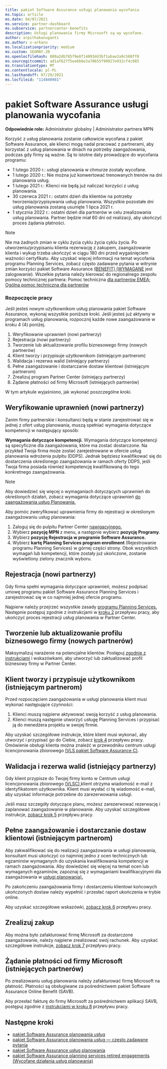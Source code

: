 ```yaml
---
title: pakiet Software Assurance usługi planowania wycofania
ms.topic: article
ms.date: 04/07/2021
ms.service: partner-dashboard
ms.subservice: partnercenter-benefits
description: Usługi planowania firmy Microsoft są wy wycofane.
author: arpithakanuganti
ms.author: v-arkanu
ms.localizationpriority: medium
ms.custom: SEOMAY.20
ms.openlocfilehash: 880a2db785f9e8f14093dd3bf1abae2a9c580ff0
ms.sourcegitcommit: ad1af627f5ee6b6e3a70655f90927e932cf4c985
ms.translationtype: MT
ms.contentlocale: pl-PL
ms.lasthandoff: 07/29/2021
ms.locfileid: "114840981"
---
```

# <a name="software-assurance-planning-services-retirement"></a>pakiet Software Assurance usługi planowania wycofania

**Odpowiednie role:** Administrator globalny | Administrator partnera MPN


Korzyść z usług planowania zostanie całkowicie wycofana z pakiet Software Assurance, ale klienci mogą nadal pracować z partnerami, aby korzystać z usług planowania w dniach na potrzeby zaangażowania, podczas gdy firmy są ważne. Są to istotne daty prowadzące do wycofania programu: 

- 1 lutego 2020 r.: usługi planowania w chmurze zostały wycofane.  
- 1 lutego 2020 r.: Nie można już konwertować trenowanych trenów na dni planowania usług.  
- 1 lutego 2021 r.: Klienci nie będą już naliczać korzyści z usług planowania. 
- 30 czerwca 2021 r.: ostatni dzień dla klientów na potrzeby tworzenia/przypisywania usług planowania. Wszystkie pozostałe dni usług planowania zostaną usunięte 1 lipca 2021 r.
- 1 stycznia 2022 r.: ostatni dzień dla partnerów w celu zrealizowania usług planowania. Partner będzie miał 60 dni od realizacji, aby ukończyć proces żądania płatności.  

>[!NOTE]
>Nie ma żadnych zmian w cyklu życia cyklu życia cyklu życia. Po utworzeniu/przypisaniu klienta rezerwację z zakupem, zaangażowanie klienta i wykup trzeba ukończyć w ciągu 180 dni przed wygaśnięciem ważności certyfikatu.  Aby uzyskać więcej informacji na temat wycofania programu Planning Services, zobacz często zadawane pytania w witrynie zmian korzyści pakiet Software Assurance [(BENEFIT) (WYMAGANE](https://partner.microsoft.com/resources/collection/software-assurance-benefit-changes#/) jest zalogowanie).  Wszelkie pytania należy kierować do regionalnego zespołu pomocy technicznej partnera: Pomoc techniczna [dla partnerów EMEA;](mailto:savoucher@msdirectservices.com) [Ogólna pomoc techniczna dla partnerów](https://partner.microsoft.com/dashboard/support/servicerequests)


### <a name="get-started"></a>Rozpoczęcie pracy

Jeśli jesteś nowym użytkownikom usług planowania pakiet Software Assurance, wykonaj wszystkie poniższe kroki. Jeśli jesteś już aktywny w programach usług planowania, rozpocznij każde nowe zaangażowanie w kroku 4 (4) poniżej.

1. Weryfikowanie uprawnień (nowi partnerzy)
2. Rejestracja (nowi partnerzy)
3. Tworzenie lub aktualizowanie profilu biznesowego firmy (nowych partnerów)
4. Klient tworzy i przypisuje użytkownikom (istniejącym partnerom)
5. Walidacja i rezerwa walid (istniejący partnerzy)
6. Pełne zaangażowanie i dostarczanie dostaw klientowi (istniejącym partnerom)
7. Zrealizuj program Partner Center (istniejący partnerzy)
8. Żądanie płatności od firmy Microsoft (istniejących partnerów)

W tym artykule wyjaśniono, jak wykonać poszczególne kroki.

## <a name="verify-eligibility-new-partners"></a>Weryfikowanie uprawnień (nowi partnerzy)

Zanim firmy partnerskie i konsultanci będą w stanie zarejestrować się w jednej z ofert usług planowania, muszą spełniać wymagania dotyczące kompetencji w następujący sposób:

**Wymagania dotyczące kompetencji.** Wymagania dotyczące kompetencji są specyficzne dla zaangażowania, które ma zostać dostarczone. Na przykład Twoja firma może zostać zarejestrowane w ofercie usług planowania wdrożenia pulpitu (DDPS). Jednak będziesz kwalifikować się do dostarczenia określonego zaangażowania w ramach oferty DDPS, jeśli Twoja firma posiada również kompetencję kwalifikowaną do tego konkretnego zaangażowania.

>[!NOTE]
> Aby dowiedzieć się więcej o wymaganiach dotyczących uprawnień do określonych działań, zobacz wymagania dotyczące uprawnień [do zaangażowania usług Planowania.](software-assurance-dps-requirements.md)

Aby pomóc zweryfikować uprawnienia firmy do rejestracji w określonym zaangażowaniu usług planowania:

1. Zaloguj się do pulpitu Partner Center [nawigacyjnego.](https://partner.microsoft.com/dashboard/home)
2. Wybierz **pozycję MPN** z menu, a następnie wybierz **pozycję Programy**.
3. Wybierz **pozycję Rejestracja w programie Software Assurance.**
4. Wybierz **kartę Planning Services program enrollment** (Rejestrowanie programu Planning Services) w górnej części strony. Obok wszystkich wymagań lub kompetencji, które zostały już ukończone, zostanie wyświetlony zielony znacznik wyboru.

## <a name="enroll-new-partners"></a>Rejestracja (nowi partnerzy)

Gdy firma spełni wymagania dotyczące uprawnień, możesz podpisać umowę programu pakiet Software Assurance Planning Services i zarejestrować się w co najmniej jednej ofercie programu.

Najpierw należy przejrzeć wszystkie zasady [programu Planning Services.](https://go.microsoft.com/fwlink/?linkid=2115984) Następnie postępuj zgodnie z instrukcjami w [kroku 2](https://go.microsoft.com/fwlink/?linkid=2115983) przepływu pracy, aby ukończyć proces rejestracji usług planowania w Partner Center.


## <a name="create-or-update-your-companys-business-profile-new-partners"></a>Tworzenie lub aktualizowanie profilu biznesowego firmy (nowych partnerów)

Maksymalizuj narażenie na potencjalne klientów. Postępuj [zgodnie z instrukcjami](create-a-marketing-profile.md) i wskazówkami, aby utworzyć lub zaktualizować profil biznesowy firmy w Partner Center.

## <a name="customer-creates-and-assigns-voucher-existing-partners"></a>Klient tworzy i przypisuje użytkownikom (istniejącym partnerom)

Przed rozpoczęciem zaangażowania w usługi planowania klient musi wykonać następujące czynności:

1. Klienci muszą najpierw aktywować swoją korzyść z usług planowania.
2. Klienci muszą następnie utworzyć usługę Planning Services i przypisać ją do menedżera projektu w swojej firmie.

Aby uzyskać szczegółowe instrukcje, które klient musi wykonać, aby utworzyć i przypisać go do Ciebie, zobacz [krok 4](https://go.microsoft.com/fwlink/?linkid=2115983) przepływu pracy. Omówienie obsługi klienta można znaleźć w przewodniku centrum usługi licencjonowania zbiorowego [(VLS pakiet Software Assurance C)](https://download.microsoft.com/download/A/7/D/A7D04694-1B1E-4B18-918F-0EDCD43BA2E5/VLSC-Software-Assurance-Guide_en-US.pdf).

## <a name="validate-and-reserve-voucher-existing-partners"></a>Walidacja i rezerwa walid (istniejący partnerzy)

Gdy klient przypisze do Twojej firmy konto w Centrum usługi licencjonowania zbiorowego [(VLSC),](https://www.microsoft.com/Licensing/servicecenter/default.aspx)klient otrzyma wiadomość e-mail z identyfikatorem użytkownika. Klient musi wysłać ci tę wiadomość e-mail, aby uzyskać informacje potrzebne do zarezerwowania usługi.

Jeśli masz szczegóły dotyczące planu, możesz zarezerwować rezerwację i zaplanować zaangażowanie w planowanie. Aby uzyskać szczegółowe instrukcje, [zobacz krok 5](https://go.microsoft.com/fwlink/?linkid=2115983) przepływu pracy.

## <a name="complete-engagement-and-provide-deliverables-to-your-customer-existing-partners"></a>Pełne zaangażowanie i dostarczanie dostaw klientowi (istniejącym partnerom)

Aby zakwalifikować się do realizacji zaangażowania w usługi planowania, konsultant musi ukończyć co najmniej jedno z ocen technicznych lub egzaminów wymaganych do uzyskania kwalifikowania kompetencji w ramach zaangażowania. Aby dowiedzieć się więcej na temat ocen lub wymaganych egzaminów, zapoznaj się z wymaganiami kwalifikacyjnymi dla zaangażowania w [usługi planowania).](software-assurance-dps-requirements.md)

Po zakończeniu zaangażowania firmy i dostarczeniu klientowi końcowych ukończonych dostaw należy wypełnić i przesłać raport ukończenia w trybie online.

Aby uzyskać szczegółowe wskazówki, [zobacz krok 6](https://go.microsoft.com/fwlink/?linkid=2115983) przepływu pracy.

## <a name="redeem-voucher"></a>Zrealizuj zakup

Aby można było zafakturować firmę Microsoft za dostarczone zaangażowanie, należy najpierw zrealizować swój rachunek. Aby uzyskać szczegółowe instrukcje, [zobacz krok 7](https://go.microsoft.com/fwlink/?linkid=2115983) przepływu pracy.

## <a name="request-payment-from-microsoft-existing-partners"></a>Żądanie płatności od firmy Microsoft (istniejących partnerów)

Po zrealizowaniu usług planowania należy zafakturować firmę Microsoft na płatność. Płatności są obsługiwane za pośrednictwem pakiet Software Assurance Online Benefit (SAVB).

Aby przesłać fakturę do firmy Microsoft za pośrednictwem aplikacji SAVB, postępuj zgodnie z [instrukcjami w kroku 8](https://go.microsoft.com/fwlink/?linkid=2115983) przepływu pracy.

## <a name="next-steps"></a>Następne kroki

- [pakiet Software Assurance planowania usług](https://go.microsoft.com/fwlink/?linkid=2115983)
- [pakiet Software Assurance planowania usług — często zadawane pytania](https://go.microsoft.com/fwlink/?linkid=2116077)
- [pakiet Software Assurance usług planowania](https://go.microsoft.com/fwlink/?linkid=2115984)
- [pakiet Software Assurance planning services retired engagements (Wycofane działania usług planowania)](https://query.prod.cms.rt.microsoft.com/cms/api/am/binary/RE4sln9)
